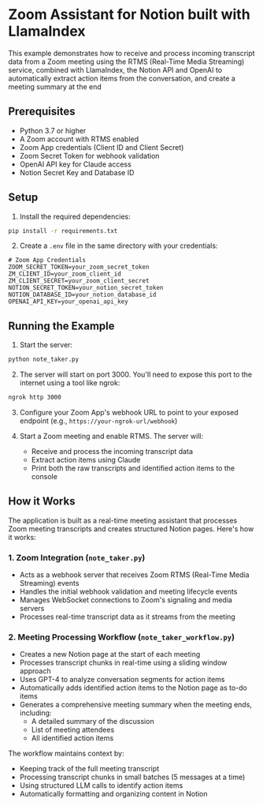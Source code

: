 # Zoom Assistant for Notion built with LlamaIndex

This example demonstrates how to receive and process incoming transcript data from a Zoom meeting using the RTMS (Real-Time Media Streaming) service, combined with LlamaIndex, the Notion API and OpenAI to automatically extract action items from the conversation, and create a meeting summary at the end

## Prerequisites

- Python 3.7 or higher
- A Zoom account with RTMS enabled
- Zoom App credentials (Client ID and Client Secret)
- Zoom Secret Token for webhook validation
- OpenAI API key for Claude access
- Notion Secret Key and Database ID

## Setup

1. Install the required dependencies:
```bash
pip install -r requirements.txt
```

2. Create a `.env` file in the same directory with your credentials:
```
# Zoom App Credentials
ZOOM_SECRET_TOKEN=your_zoom_secret_token
ZM_CLIENT_ID=your_zoom_client_id
ZM_CLIENT_SECRET=your_zoom_client_secret
NOTION_SECRET_TOKEN=your_notion_secret_token
NOTION_DATABASE_ID=your_notion_database_id
OPENAI_API_KEY=your_openai_api_key
```

## Running the Example

1. Start the server:
```bash
python note_taker.py
```

2. The server will start on port 3000. You'll need to expose this port to the internet using a tool like ngrok:
```bash
ngrok http 3000
```

3. Configure your Zoom App's webhook URL to point to your exposed endpoint (e.g., `https://your-ngrok-url/webhook`)

4. Start a Zoom meeting and enable RTMS. The server will:
   - Receive and process the incoming transcript data
   - Extract action items using Claude
   - Print both the raw transcripts and identified action items to the console

## How it Works

The application is built as a real-time meeting assistant that processes Zoom meeting transcripts and creates structured Notion pages. Here's how it works:

### 1. Zoom Integration (`note_taker.py`)
- Acts as a webhook server that receives Zoom RTMS (Real-Time Media Streaming) events
- Handles the initial webhook validation and meeting lifecycle events
- Manages WebSocket connections to Zoom's signaling and media servers
- Processes real-time transcript data as it streams from the meeting

### 2. Meeting Processing Workflow (`note_taker_workflow.py`)
- Creates a new Notion page at the start of each meeting
- Processes transcript chunks in real-time using a sliding window approach
- Uses GPT-4 to analyze conversation segments for action items
- Automatically adds identified action items to the Notion page as to-do items
- Generates a comprehensive meeting summary when the meeting ends, including:
  - A detailed summary of the discussion
  - List of meeting attendees
  - All identified action items

The workflow maintains context by:
- Keeping track of the full meeting transcript
- Processing transcript chunks in small batches (5 messages at a time)
- Using structured LLM calls to identify action items
- Automatically formatting and organizing content in Notion


